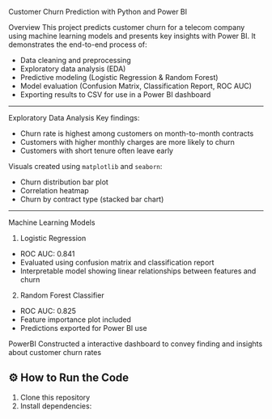 Customer Churn Prediction with Python and Power BI

Overview
This project predicts customer churn for a telecom company using machine learning models and presents key insights with Power BI. It demonstrates the end-to-end process of:
- Data cleaning and preprocessing
- Exploratory data analysis (EDA)
- Predictive modeling (Logistic Regression & Random Forest)
- Model evaluation (Confusion Matrix, Classification Report, ROC AUC)
- Exporting results to CSV for use in a Power BI dashboard

---

Exploratory Data Analysis
Key findings:
- Churn rate is highest among customers on month-to-month contracts
- Customers with higher monthly charges are more likely to churn
- Customers with short tenure often leave early

Visuals created using `matplotlib` and `seaborn`:
- Churn distribution bar plot
- Correlation heatmap
- Churn by contract type (stacked bar chart)

---

Machine Learning Models

1. Logistic Regression
- ROC AUC: 0.841
- Evaluated using confusion matrix and classification report
- Interpretable model showing linear relationships between features and churn

2. Random Forest Classifier
- ROC AUC: 0.825
- Feature importance plot included
- Predictions exported for Power BI use

PowerBI
Constructed a interactive dashboard to convey finding and insights about customer churn rates


## ⚙️ How to Run the Code
1. Clone this repository
2. Install dependencies:  
